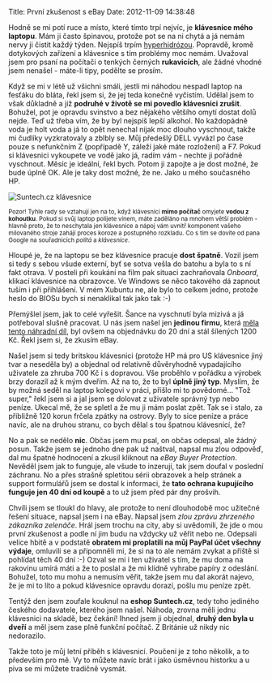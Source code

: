 Title: První zkušenost s eBay
Date: 2012-11-09 14:38:48

Hodně se mi potí ruce a místo, které tímto trpí nejvíc, je **klávesnice mého laptopu**. Mám ji často špinavou, protože pot se na ni chytá a já nemám nervy ji čistit každý týden. Nejspíš trpím [hyperhidrózou](https://cs.wikipedia.org/wiki/Hyperhidr%C3%B3za). Popravdě, kromě dotykových zařízení a klávesnice s tím problémy moc nemám. Uvažoval jsem pro psaní na počítači o tenkých černých **rukavicích**, ale žádné vhodné jsem nenašel - máte-li tipy, podělte se prosím.

Když se mi v létě už všichni smáli, jestli mi náhodou nespadl laptop na fesťáku do bláta, řekl jsem si, že jej teda konečně vyčistím. Udělal jsem to však důkladně a již **podruhé v životě se mi povedlo klávesnici zrušit**. Bohužel, pot je opravdu svinstvo a bez nějakého většího omytí dostat dolů nejde. Teď už třeba vím, že by byl nejspíš lepší alkohol. No každopádně voda je holt voda a já to opět nenechal nijak moc dlouho vyschnout, takže mi čudlíky vyzkratovaly a zblbly se. Můj předešlý DELL vyvázl po čase pouze s nefunkčním Z (popřípadě Y, záleží jaké máte rozložení) a F7. Pokud si klávesnici vykoupete ve vodě jako já, radím vám - nechte ji pořádně vyschnout. Měsíc je ideální, řekl bych. Potom ji zapojte a je dost možné, že bude úplně OK. Ale je taky dost možné, že ne. Jako u mého současného HP.

![Suntech.cz klávesnice]({filename}/images/suntech-keyboard.jpg)

<small>Pozor! Tyhle rady se vztahují jen na to, když klávesnici **mimo počítač** omyjete **vodou z kohoutku**. Pokud si svůj laptop polijete vínem, máte zaděláno na mnohem větší problém - hlavně proto, že to neschytala jen klávesnice a nápoj vám uvnitř komponent vašeho milovaného stroje zahájí proces koroze a postupného rozkladu. Co s tím se dovíte od pana Google na souřadnicích *politá* a *klávesnice*.</small>

Hloupé je, že na laptopu se bez klávesnice pracuje **dost špatně**. Vozil jsem si tedy s sebou všude externí, byť se sotva vešla do batohu a byla to s ní fakt otrava. V posteli při koukání na film pak situaci zachraňovala *Onboard*, klikací klávesnice na obrazovce. Ve Windows se něco takového dá zapnout tuším i při přihlášení. V mém Xubuntu ne, ale bylo to celkem jedno, protože heslo do BIOSu bych si nenaklikal tak jako tak :-)

Přemýšlel jsem, jak to celé vyřešit. Šance na vyschnutí byla mizivá a já potřeboval slušně pracovat. U nás jsem našel jen **jedinou firmu**, která [měla tento náhradní díl](http://www.suntech.cz/produkt/138803-klavesnice-nahradni-pro-hp-elitebook-8440p-cz-sk), byl ovšem na objednávku do 20 dní a stál šílených 1200 Kč. Řekl jsem si, že zkusím eBay.

Našel jsem si tedy britskou klávesnici (protože HP má pro US klávesnice jiný tvar a neseděla by) a objednal od relativně důvěryhodně vypadajícího uživatele za zhruba 700 Kč i s dopravou. Vše proběhlo v pořádku a výrobek brzy dorazil až k mým dveřím. Až na to, že to byl **úplně jiný typ**. Myslím, že by možná seděl na laptop kolegovi v práci, přišlo mi to povědomé... "Tož super," řekl jsem si a jal jsem se dolovat z uživatele správný typ nebo peníze. Ukecal mě, že se spletl a že mu ji mám poslat zpět. Tak se i stalo, za přibližně 120 korun frčela zpátky na ostrovy. Byly to sice peníze a práce navíc, ale na druhou stranu, co bych dělal s tou špatnou klávesnicí, že?

No a pak se nedělo **nic**. Občas jsem mu psal, on občas odepsal, ale žádný posun. Takže jsem se jednoho dne pak už naštval, napsal mu zlou odpověď, dal mu špatné hodnocení a zkusil kliknout na *eBay Buyer Protection*. Nevěděl jsem jak to funguje, ale všude to inzerují, tak jsem doufal v poslední záchranu. No a přes strašně spletitou sérii obrazovek a help stránek a support formulářů jsem se dostal k informaci, že **tato ochrana kupujícího funguje jen 40 dní od koupě** a to už jsem před pár dny prošvih.

Chvíli jsem se tloukl do hlavy, ale protože to není dlouhodobě moc užitečné řešení situace, napsal jsem i na eBay. Napsal jsem *zlou zprávu zhrzeného zákazníka zelenáče*. Hrál jsem trochu na city, aby si uvědomili, že jde o mou první zkušenost a podle ní jim budu na vždycky už věřit nebo ne. Odepsali velice hbitě a v podstatě **obratem mi proplatili na můj PayPal účet všechny výdaje**, omluvili se a připomněli mi, že si na to ale nemám zvykat a příště si pohlídat těch 40 dní :-) Ozval se mi i ten uživatel s tím, že mu doma na rakovinu umírá máti a že to poslal a že mi klidně vyhrabe papíry z odeslání. Bohužel, toto mu mohu a nemusím věřit, takže jsem mu dal akorát najevo, že je mi to líto a pokud klávesnice opravdu dorazí, pošlu mu peníze zpět.

Tentýž den jsem zoufale kouknul na **eshop Suntech.cz**, tedy toho jediného českého dodavatele, kterého jsem našel. Náhoda, zrovna měli jednu klávesnici na skladě, bez čekání! Ihned jsem ji objednal, **druhý den byla u dveří** a měl jsem zase plně funkční počítač. Z Británie už nikdy nic nedorazilo.

Takže toto je můj letní příběh s klávesnicí. Poučení je z toho několik, a to především pro mě. Vy to můžete navíc brát i jako úsměvnou historku a u piva se mi můžete tradičně vysmát.
